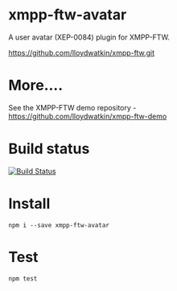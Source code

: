xmpp-ftw-avatar
=================

A user avatar (XEP-0084) plugin for XMPP-FTW.

https://github.com/lloydwatkin/xmpp-ftw.git

# More....

See the XMPP-FTW demo repository - https://github.com/lloydwatkin/xmpp-ftw-demo

# Build status

[![Build Status](https://secure.travis-ci.org/lloydwatkin/xmpp-ftw-avatar.png)](http://travis-ci.org/lloydwatkin/xmpp-ftw-avatar)

# Install

```
npm i --save xmpp-ftw-avatar
```

# Test

```
npm test
```
